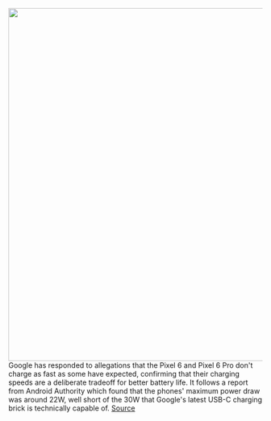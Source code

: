 <img src='https://cdn.vox-cdn.com/thumbor/25vQ2CuoinI5jAvoR1vqaehgJwc=/0x0:2040x1360/1200x800/filters:focal(857x517:1183x843)/cdn.vox-cdn.com/uploads/chorus_image/image/70158792/bfarsace_211014_4802_0054.0.jpg' width='700px' /><br/>
Google has responded to allegations that the Pixel 6 and Pixel 6 Pro don't charge as fast as some have expected, confirming that their charging speeds are a deliberate tradeoff for better battery life. It follows a report from Android Authority which found that the phones' maximum power draw was around 22W, well short of the 30W that Google's latest USB-C charging brick is technically capable of.
<a href='https://www.theverge.com/2021/11/18/22788960/pixel-6-pro-charging-speeds-30w-21w-23w-slow-charge-battery-life'> Source <a/>